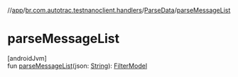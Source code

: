 //[app](../../../index.md)/[br.com.autotrac.testnanoclient.handlers](../index.md)/[ParseData](index.md)/[parseMessageList](parse-message-list.md)

# parseMessageList

[androidJvm]\
fun [parseMessageList](parse-message-list.md)(json: [String](https://kotlinlang.org/api/latest/jvm/stdlib/kotlin/-string/index.html)): [FilterModel](../../br.com.autotrac.testnanoclient.dataRemote/-filter-model/index.md)
